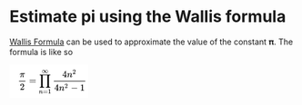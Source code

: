 # Estimate pi using the Wallis formula

[Wallis Formula](https://en.wikipedia.org/wiki/Wallis_product) can be
used to approximate the value of the constant 𝛑. 
The formula is like so 

![Wallis](wallis.png)






